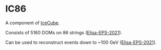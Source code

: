 # IC86

A component of [IceCube](icecube.md).

Consists of 5160 DOMs on 86 strings ([Elisa-EPS-2021](https://pos.sissa.it/398/245/pdf)).

Can be used to reconstruct events down to ~100 GeV ([Elisa-EPS-2021](https://pos.sissa.it/398/245/pdf)).
